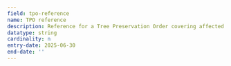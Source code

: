 ```yaml
---
field: tpo-reference
name: TPO reference
description: Reference for a Tree Preservation Order covering affected trees
datatype: string
cardinality: n
entry-date: 2025-06-30
end-date: ''
---
```

